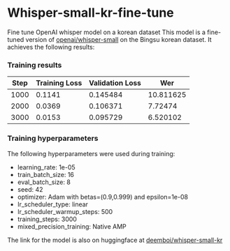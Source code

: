 # Whisper-small-kr-fine-tune
Fine tune OpenAI whisper model on a korean dataset
This model is a fine-tuned version of [openai/whisper-small](https://huggingface.co/openai/whisper-small) on the Bingsu korean dataset. It achieves the following results:

### Training results
| Step | Training Loss | Validation Loss | Wer       |
|------|---------------|-----------------|-----------|
| 1000 | 0.1141        | 0.145484        | 10.811625 |
| 2000 | 0.0369        | 0.106371        | 7.72474   |
| 3000 | 0.0153        | 0.095729        | 6.520102  |

### Training hyperparameters

The following hyperparameters were used during training:
- learning_rate: 1e-05
- train_batch_size: 16
- eval_batch_size: 8
- seed: 42
- optimizer: Adam with betas=(0.9,0.999) and epsilon=1e-08
- lr_scheduler_type: linear
- lr_scheduler_warmup_steps: 500
- training_steps: 3000
- mixed_precision_training: Native AMP

The link for the model is also on huggingface at [deemboi/whisper-small-kr](https://huggingface.co/deemboi/whisper-small-kr)
